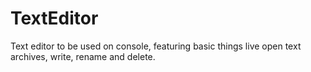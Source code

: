 # TextEditor

Text editor to be used on console, featuring basic things live open text archives, write, rename and delete.
